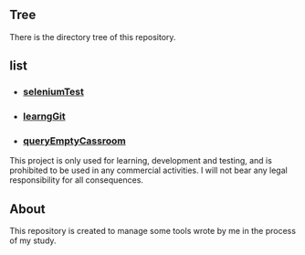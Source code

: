## Tree

There is the directory tree of this repository.

## list

- ### <a href="./seleniumTest">seleniumTest</a>

- ### <a href = "./learnGit">learngGit</a>

- ### <a href = "./queryEmptyCassroom">queryEmptyCassroom</a>

This project is only used for learning, development and testing, and is prohibited to be used in any commercial activities. I will not bear any legal responsibility for all consequences.

## About

This repository is created to manage some tools wrote by me in the process of my study.